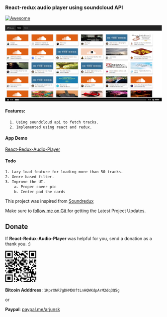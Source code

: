 ###  React-redux audio player using soundcloud API 
[![Awesome](https://cdn.rawgit.com/sindresorhus/awesome/d7305f38d29fed78fa85652e3a63e154dd8e8829/media/badge.svg)](https://github.com/arjunsk/react-redux-audio-player)


![React-Redux-Audio-Player](/screen1.png)

#### Features:
      1. Using soundcloud api to fetch tracks.
      2. Implemented using react and redux.
       

#### App Demo
[ React-Redux-Audio-Player ](https://musio-react.herokuapp.com)

#### Todo
    1. Lazy load feature for loading more than 50 tracks.
    2. Genre based filter.
    3. Improve the UI.
        a. Proper cover pic
        b. Center pad the cards
    
This project was inspired from [Soundredux](https://github.com/andrewngu/sound-redux)    


Make sure to [follow me on Git ](http://github.com/arjunsk) for getting the Latest Project Updates. 

## Donate

If **React-Redux-Audio-Player** was helpful for you, send a donation as a thank you. :)

![Bitcoin](/btc.png)

**Bitcoin Adddress**: `1KprXNR7gDHMDUftLnHQWKdpArM2dq3Q5g`

or

**Paypal**:  [paypal.me/arjunsk](https://www.paypal.me/arjunsk/5) 




